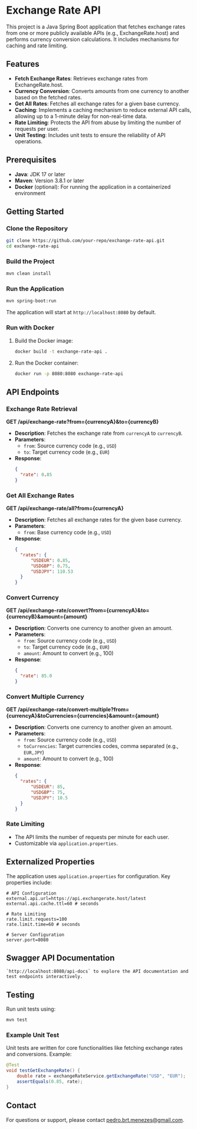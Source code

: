 # Exchange Rate API

This project is a Java Spring Boot application that fetches exchange rates from one or more publicly available APIs (e.g., ExchangeRate.host) and performs currency conversion calculations. It includes mechanisms for caching and rate limiting.

## Features

- **Fetch Exchange Rates**: Retrieves exchange rates from ExchangeRate.host.
- **Currency Conversion**: Converts amounts from one currency to another based on the fetched rates.
- **Get All Rates**: Fetches all exchange rates for a given base currency.
- **Caching**: Implements a caching mechanism to reduce external API calls, allowing up to a 1-minute delay for non-real-time data.
- **Rate Limiting**: Protects the API from abuse by limiting the number of requests per user.
- **Unit Testing**: Includes unit tests to ensure the reliability of API operations.

## Prerequisites

- **Java**: JDK 17 or later
- **Maven**: Version 3.8.1 or later
- **Docker** (optional): For running the application in a containerized environment

## Getting Started

### Clone the Repository
```bash
git clone https://github.com/your-repo/exchange-rate-api.git
cd exchange-rate-api
```

### Build the Project
```bash
mvn clean install
```

### Run the Application
```bash
mvn spring-boot:run
```

The application will start at `http://localhost:8080` by default.

### Run with Docker
1. Build the Docker image:
   ```bash
   docker build -t exchange-rate-api .
   ```
2. Run the Docker container:
   ```bash
   docker run -p 8080:8080 exchange-rate-api
   ```

## API Endpoints

### Exchange Rate Retrieval
**GET /api/exchange-rate?from={currencyA}&to={currencyB}**
- **Description**: Fetches the exchange rate from `currencyA` to `currencyB`.
- **Parameters**:
  - `from`: Source currency code (e.g., `USD`)
  - `to`: Target currency code (e.g., `EUR`)
- **Response**:
  ```json
  {
    "rate": 0.85
  }
  ```

### Get All Exchange Rates
**GET /api/exchange-rate/all?from={currencyA}**
- **Description**: Fetches all exchange rates for the given base currency.
- **Parameters**:
  - `from`: Base currency code (e.g., `USD`)
- **Response**:
  ```json
  {
    "rates": {
        "USDEUR": 0.85,
        "USDGBP": 0.75,
        "USDJPY": 110.53
    }
  }
  ```
  
### Convert Currency
**GET /api/exchange-rate/convert?from={currencyA}&to={currencyB}&amount={amount}**
- **Description**: Converts one currency to another given an amount.
- **Parameters**:
    - `from`: Source currency code (e.g., `USD`)
    - `to`: Target currency code (e.g., `EUR`)
    - `amount`: Amount to convert (e.g., 100)
- **Response**:
  ```json
  {
    "rate": 85.0
  }
  ```
  
### Convert Multiple Currency
**GET /api/exchange-rate/convert-multiple?from={currencyA}&toCurrencies={currencies}&amount={amount}**
- **Description**: Converts one currency to another given an amount.
- **Parameters**:
    - `from`: Source currency code (e.g., `USD`)
    - `toCurrencies`: Target currencies codes, comma separated (e.g., `EUR,JPY`)
    - `amount`: Amount to convert (e.g., 100)
- **Response**:
  ```json
  {
    "rates": {
        "USDEUR": 85,
        "USDGBP": 75,
        "USDJPY": 10.5
    }
  }
  ```

### Rate Limiting
- The API limits the number of requests per minute for each user.
- Customizable via `application.properties`.

## Externalized Properties
The application uses `application.properties` for configuration. Key properties include:

```properties
# API Configuration
external.api.url=https://api.exchangerate.host/latest
external.api.cache.ttl=60 # seconds

# Rate Limiting
rate.limit.requests=100
rate.limit.time=60 # seconds

# Server Configuration
server.port=8080
```

## Swagger API Documentation
```
`http://localhost:8080/api-docs` to explore the API documentation and test endpoints interactively.
```

## Testing

Run unit tests using:
```bash
mvn test
```

### Example Unit Test
Unit tests are written for core functionalities like fetching exchange rates and conversions. Example:
```java
@Test
void testGetExchangeRate() {
    double rate = exchangeRateService.getExchangeRate("USD", "EUR");
    assertEquals(0.85, rate);
}
```

## Contact

For questions or support, please contact [pedro.brt.menezes@gmail.com](mailto:pedro.brt.menezes@gmail.com).

